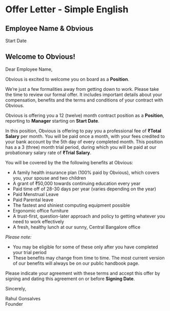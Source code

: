 # Offer Letter - Simple English

## Employee Name & Obvious

Start Date

## Welcome to Obvious!

Dear Employee Name,

Obvious is excited to welcome you on board as a **Position**.

We’re just a few formalities away from getting down to work. Please take the time to review our formal offer. It includes important details about your compensation, benefits and the terms and conditions of your contract with Obvious.

Obvious is offering you a 12 \(twelve\) month contract position as a **Position**, reporting to **Manager** starting on **Start Date**.

In this position, Obvious is offering to pay you a professional fee of **₹Total Salary** per month. You will be paid once a month, with your fees credited to your bank account by the 5th day of every completed month. This position has a a 3 \(three\) month trial period, during which you will be paid at our probationary salary rate of **₹Trial Salary**.

You will be covered by the the following benefits at Obvious:

* A family health insurance plan \(100% paid by Obvious\), which covers you, your spouse and two children
* A grant of ₹50,000 towards continuing education every year
* Paid time off of 28-30 days per year \(varies depending on the year\)
* Paid Menstrual Leave
* Paid Parental leave
* The fastest and shiniest computing equipment possible
* Ergonomic office furniture
* A trust-first, question-later approach and policy to getting whatever you need to work effectively
* A fresh, healthy lunch at our sunny, Central Bangalore office

_Please note:_

* You may be eligible for some of these only after you have completed your trial period
* These benefits may change from time to time. The most current version of our benefits will always be on our public handbook page.

Please indicate your agreement with these terms and accept this offer by signing and dating this agreement on or before **Signing Date**.

Sincerely,

Rahul Gonsalves  
Founder

